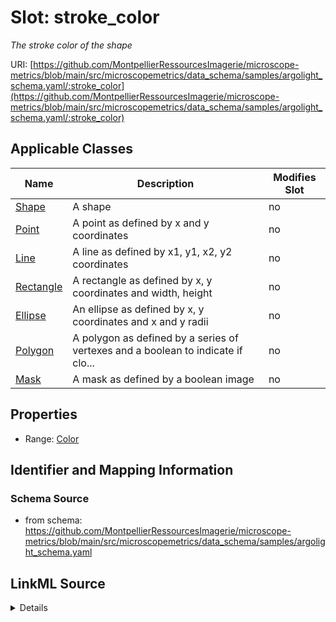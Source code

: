 # Slot: stroke_color


_The stroke color of the shape_



URI: [https://github.com/MontpellierRessourcesImagerie/microscope-metrics/blob/main/src/microscopemetrics/data_schema/samples/argolight_schema.yaml/:stroke_color](https://github.com/MontpellierRessourcesImagerie/microscope-metrics/blob/main/src/microscopemetrics/data_schema/samples/argolight_schema.yaml/:stroke_color)



<!-- no inheritance hierarchy -->




## Applicable Classes

| Name | Description | Modifies Slot |
| --- | --- | --- |
[Shape](Shape.md) | A shape |  no  |
[Point](Point.md) | A point as defined by x and y coordinates |  no  |
[Line](Line.md) | A line as defined by x1, y1, x2, y2 coordinates |  no  |
[Rectangle](Rectangle.md) | A rectangle as defined by x, y coordinates and width, height |  no  |
[Ellipse](Ellipse.md) | An ellipse as defined by x, y coordinates and x and y radii |  no  |
[Polygon](Polygon.md) | A polygon as defined by a series of vertexes and a boolean to indicate if clo... |  no  |
[Mask](Mask.md) | A mask as defined by a boolean image |  no  |







## Properties

* Range: [Color](Color.md)





## Identifier and Mapping Information







### Schema Source


* from schema: https://github.com/MontpellierRessourcesImagerie/microscope-metrics/blob/main/src/microscopemetrics/data_schema/samples/argolight_schema.yaml




## LinkML Source

<details>
```yaml
name: stroke_color
description: The stroke color of the shape
from_schema: https://github.com/MontpellierRessourcesImagerie/microscope-metrics/blob/main/src/microscopemetrics/data_schema/samples/argolight_schema.yaml
rank: 1000
alias: stroke_color
owner: Shape
domain_of:
- Shape
range: Color
required: false

```
</details>